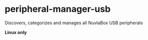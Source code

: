 # peripheral-manager-usb
Discovers, categorizes and manages all NuvlaBox USB peripherals

**Linux only**